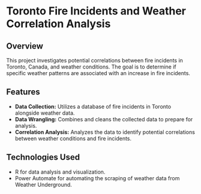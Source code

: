 # Toronto Fire Incidents and Weather Correlation Analysis

## Overview
This project investigates potential correlations between fire incidents in Toronto, Canada, and weather conditions. The goal is to determine if specific weather patterns are associated with an increase in fire incidents.

## Features
- **Data Collection:** Utilizes a database of fire incidents in Toronto alongside weather data.
- **Data Wrangling:** Combines and cleans the collected data to prepare for analysis.
- **Correlation Analysis:** Analyzes the data to identify potential correlations between weather conditions and fire incidents.

## Technologies Used
- R for data analysis and visualization.
- Power Automate for automating the scraping of weather data from Weather Underground.


